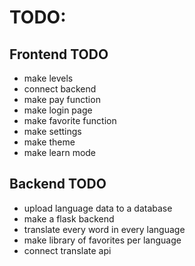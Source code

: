 # TODO:

## Frontend TODO

- make levels
- connect backend
- make pay function
- make login page
- make favorite function
- make settings
- make theme
- make learn mode

## Backend TODO

- upload language data to a database
- make a flask backend
- translate every word in every language
- make library of favorites per language
- connect translate api
